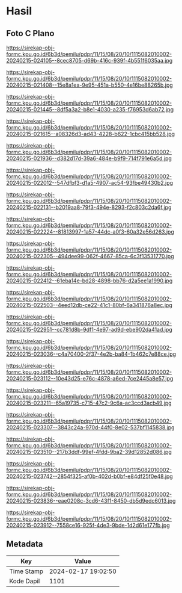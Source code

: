# Hasil

## Foto C Plano

https://sirekap-obj-formc.kpu.go.id/6b3d/pemilu/pdpr/11/15/08/20/10/1115082010002-20240215-024105--8cec8705-d69b-416c-939f-4b551f6035aa.jpg

https://sirekap-obj-formc.kpu.go.id/6b3d/pemilu/pdpr/11/15/08/20/10/1115082010002-20240215-021408--15e8a1ea-9e95-451a-b550-4e16be88265b.jpg

https://sirekap-obj-formc.kpu.go.id/6b3d/pemilu/pdpr/11/15/08/20/10/1115082010002-20240215-021445--8df5a3a2-b8e1-4030-a235-f76953d6ab72.jpg

https://sirekap-obj-formc.kpu.go.id/6b3d/pemilu/pdpr/11/15/08/20/10/1115082010002-20240215-021615--a08326d3-ad43-4228-b622-1cbc415bb528.jpg

https://sirekap-obj-formc.kpu.go.id/6b3d/pemilu/pdpr/11/15/08/20/10/1115082010002-20240215-021936--d382d17d-39a6-484e-b9f9-714f791e6a5d.jpg

https://sirekap-obj-formc.kpu.go.id/6b3d/pemilu/pdpr/11/15/08/20/10/1115082010002-20240215-022012--547dfbf3-d1a5-4907-ac54-93fbe49430b2.jpg

https://sirekap-obj-formc.kpu.go.id/6b3d/pemilu/pdpr/11/15/08/20/10/1115082010002-20240215-022131--b2019aa8-79f3-494e-8293-f2c803c2da6f.jpg

https://sirekap-obj-formc.kpu.go.id/6b3d/pemilu/pdpr/11/15/08/20/10/1115082010002-20240215-022224--81813997-1a57-44dc-a0f3-60a32e56d263.jpg

https://sirekap-obj-formc.kpu.go.id/6b3d/pemilu/pdpr/11/15/08/20/10/1115082010002-20240215-022305--494dee99-062f-4667-85ca-6c3f13531770.jpg

https://sirekap-obj-formc.kpu.go.id/6b3d/pemilu/pdpr/11/15/08/20/10/1115082010002-20240215-022412--61eba14e-bd28-4898-bb76-d2a5ee1a1990.jpg

https://sirekap-obj-formc.kpu.go.id/6b3d/pemilu/pdpr/11/15/08/20/10/1115082010002-20240215-022503--4eed12db-ce22-41c1-80bf-6a341876a8ec.jpg

https://sirekap-obj-formc.kpu.go.id/6b3d/pemilu/pdpr/11/15/08/20/10/1115082010002-20240215-022951--cc781d8b-9df1-4e97-ad9d-ebe902da41ad.jpg

https://sirekap-obj-formc.kpu.go.id/6b3d/pemilu/pdpr/11/15/08/20/10/1115082010002-20240215-023036--c4a70400-2f37-4e2b-ba84-1b462c7e88ce.jpg

https://sirekap-obj-formc.kpu.go.id/6b3d/pemilu/pdpr/11/15/08/20/10/1115082010002-20240215-023112--10e43d25-e76c-4878-a6ed-7ce2445a8e57.jpg

https://sirekap-obj-formc.kpu.go.id/6b3d/pemilu/pdpr/11/15/08/20/10/1115082010002-20240215-023211--65a19735-c715-47c2-9c6a-ac3ccd3acb49.jpg

https://sirekap-obj-formc.kpu.go.id/6b3d/pemilu/pdpr/11/15/08/20/10/1115082010002-20240215-023307--3843c24a-970d-44f0-8e02-537bf1145838.jpg

https://sirekap-obj-formc.kpu.go.id/6b3d/pemilu/pdpr/11/15/08/20/10/1115082010002-20240215-023510--217b3ddf-99ef-4fdd-9ba2-39d12852d086.jpg

https://sirekap-obj-formc.kpu.go.id/6b3d/pemilu/pdpr/11/15/08/20/10/1115082010002-20240215-023742--2854f325-af0b-402d-b0bf-e84df25f0e48.jpg

https://sirekap-obj-formc.kpu.go.id/6b3d/pemilu/pdpr/11/15/08/20/10/1115082010002-20240215-023836--eae0208c-3cd6-43f1-8450-db5d9edc6013.jpg

https://sirekap-obj-formc.kpu.go.id/6b3d/pemilu/pdpr/11/15/08/20/10/1115082010002-20240215-023912--7558ce16-925f-4de3-9bde-1d2d61e177fb.jpg


## Metadata

| Key        | Value               |
| ---------- | ------------------- |
| Time Stamp | 2024-02-17 19:02:50 |
| Kode Dapil | 1101                |




